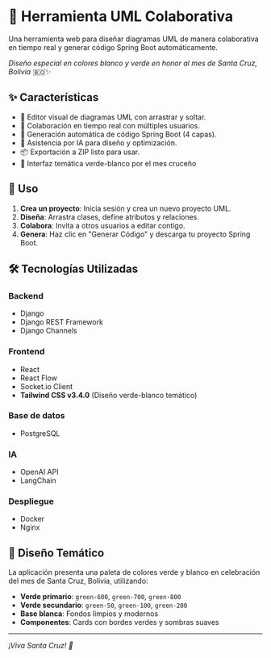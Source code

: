 # 🎄 Herramienta UML Colaborativa

Una herramienta web para diseñar diagramas UML de manera colaborativa en tiempo real y generar código Spring Boot automáticamente.

*Diseño especial en colores blanco y verde en honor al mes de Santa Cruz, Bolivia* 🇧🇴✨

## ✨ Características

- 🎨 Editor visual de diagramas UML con arrastrar y soltar.
- 👥 Colaboración en tiempo real con múltiples usuarios.
- 🤖 Generación automática de código Spring Boot (4 capas).
- 🧠 Asistencia por IA para diseño y optimización.
- 📦 Exportación a ZIP listo para usar.
- 🎄 Interfaz temática verde-blanco por el mes cruceño

## 📖 Uso

1. **Crea un proyecto**: Inicia sesión y crea un nuevo proyecto UML.
2. **Diseña**: Arrastra clases, define atributos y relaciones.
3. **Colabora**: Invita a otros usuarios a editar contigo.
4. **Genera**: Haz clic en "Generar Código" y descarga tu proyecto Spring Boot.

## 🛠️ Tecnologías Utilizadas

### Backend
- Django
- Django REST Framework
- Django Channels

### Frontend
- React
- React Flow
- Socket.io Client
- **Tailwind CSS v3.4.0** (Diseño verde-blanco temático)

### Base de datos
- PostgreSQL

### IA
- OpenAI API
- LangChain

### Despliegue
- Docker
- Nginx

## 🎨 Diseño Temático

La aplicación presenta una paleta de colores verde y blanco en celebración del mes de Santa Cruz, Bolivia, utilizando:

- **Verde primario**: `green-600`, `green-700`, `green-800`
- **Verde secundario**: `green-50`, `green-100`, `green-200`
- **Base blanca**: Fondos limpios y modernos
- **Componentes**: Cards con bordes verdes y sombras suaves

---
*¡Viva Santa Cruz! 🎉*